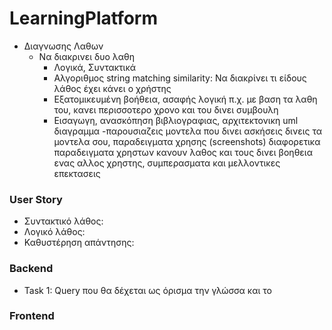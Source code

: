 # LearningPlatform


* Διαγνωσης Λαθων
	* Να διακρινει δυο λαθη
		* Λογικά, Συντακτικά 
		* Αλγοριθμος string matching similarity: Να διακρίνει τι είδους λάθος έχει κάνει ο χρήστης
		* Εξατομικευμένη βοήθεια, ασαφής λογική π.χ. με βαση τα λαθη του, κανει περισσοτερο χρονο και του δινει συμβουλη
		* Εισαγωγη, ανασκόπηση βιβλιογραφιας, αρχιτεκτονικη uml διαγραμμα  -παρουσιαζεις μοντελα που δινει ασκήσεις δινεις  τα μοντελα σου,  παραδειγματα χρησης  (screenshots) διαφορετικα παραδειγματα χρηστων κανουν λαθος και τους δινει βοηθεια ενας αλλος χρηστης, συμπερασματα και μελλοντικες επεκτασεις
		

### User Story
* Συντακτικό λάθος:
* Λογικό λάθος:
* Καθυστέρηση απάντησης:

### Backend
* Task 1: Query που θα δέχεται ως όρισμα την γλώσσα και το 
### Frontend
